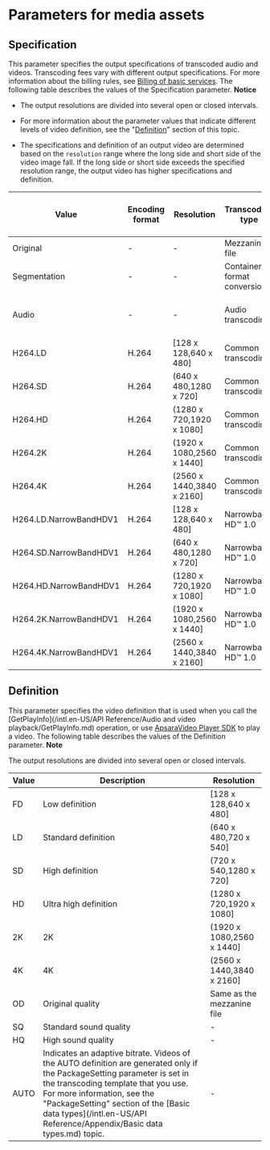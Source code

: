 Parameters for media assets 
================================================



Specification 
----------------------------------

This parameter specifies the output specifications of transcoded audio and videos. Transcoding fees vary with different output specifications. For more information about the billing rules, see [Billing of basic services](https://www.aliyun.com/price/product#/vod/detail). The following table describes the values of the Specification parameter. 
**Notice**

* The output resolutions are divided into several open or closed intervals.

  

* For more information about the parameter values that indicate different levels of video definition, see the "[Definition](#section-z5u-6by-yqi)" section of this topic.

  

* The specifications and definition of an output video are determined based on the `resolution` range where the long side and short side of the video image fall. If the long side or short side exceeds the specified resolution range, the output video has higher specifications and definition.

  





|         Value          | Encoding format |         Resolution         |      Transcoding type       |  Definition and audio quality  |
|------------------------|-----------------|----------------------------|-----------------------------|--------------------------------|
| Original               | -               | -                          | Mezzanine file              | Original quality               |
| Segmentation           | -               | -                          | Container format conversion | Original quality               |
| Audio                  | -               | -                          | Audio transcoding           | Standard or high sound quality |
| H264.LD                | H.264           | \[128 x 128,640 x 480\]    | Common transcoding          | Low definition                 |
| H264.SD                | H.264           | (640 x 480,1280 x 720\]    | Common transcoding          | Standard or high definition    |
| H264.HD                | H.264           | (1280 x 720,1920 x 1080\]  | Common transcoding          | Ultra high definition          |
| H264.2K                | H.264           | (1920 x 1080,2560 x 1440\] | Common transcoding          | 2K                             |
| H264.4K                | H.264           | (2560 x 1440,3840 x 2160\] | Common transcoding          | 4K                             |
| H264.LD.NarrowBandHDV1 | H.264           | \[128 x 128,640 x 480\]    | Narrowband HD™ 1.0          | Low definition                 |
| H264.SD.NarrowBandHDV1 | H.264           | (640 x 480,1280 x 720\]    | Narrowband HD™ 1.0          | Standard or high definition    |
| H264.HD.NarrowBandHDV1 | H.264           | (1280 x 720,1920 x 1080\]  | Narrowband HD™ 1.0          | Ultra high definition          |
| H264.2K.NarrowBandHDV1 | H.264           | (1920 x 1080,2560 x 1440\] | Narrowband HD™ 1.0          | 2K                             |
| H264.4K.NarrowBandHDV1 | H.264           | (2560 x 1440,3840 x 2160\] | Narrowband HD™ 1.0          | 4K                             |



Definition 
-------------------------------

This parameter specifies the video definition that is used when you call the [GetPlayInfo](/intl.en-US/API Reference/Audio and video playback/GetPlayInfo.md) operation, or use [ApsaraVideo Player SDK]() to play a video. The following table describes the values of the Definition parameter.
**Note**

The output resolutions are divided into several open or closed intervals.


| Value |                                                                                                                                                             Description                                                                                                                                                             |         Resolution         |
|-------|-------------------------------------------------------------------------------------------------------------------------------------------------------------------------------------------------------------------------------------------------------------------------------------------------------------------------------------|----------------------------|
| FD    | Low definition                                                                                                                                                                                                                                                                                                                      | \[128 x 128,640 x 480\]    |
| LD    | Standard definition                                                                                                                                                                                                                                                                                                                 | (640 x 480,720 x 540\]     |
| SD    | High definition                                                                                                                                                                                                                                                                                                                     | (720 x 540,1280 x 720\]    |
| HD    | Ultra high definition                                                                                                                                                                                                                                                                                                               | (1280 x 720,1920 x 1080\]  |
| 2K    | 2K                                                                                                                                                                                                                                                                                                                                  | (1920 x 1080,2560 x 1440\] |
| 4K    | 4K                                                                                                                                                                                                                                                                                                                                  | (2560 x 1440,3840 x 2160\] |
| OD    | Original quality                                                                                                                                                                                                                                                                                                                    | Same as the mezzanine file |
| SQ    | Standard sound quality                                                                                                                                                                                                                                                                                                              | -                          |
| HQ    | High sound quality                                                                                                                                                                                                                                                                                                                  | -                          |
| AUTO  | Indicates an adaptive bitrate. Videos of the AUTO definition are generated only if the PackageSetting parameter is set in the transcoding template that you use. For more information, see the "PackageSetting" section of the [Basic data types](/intl.en-US/API Reference/Appendix/Basic data types.md) topic. | -                          |


